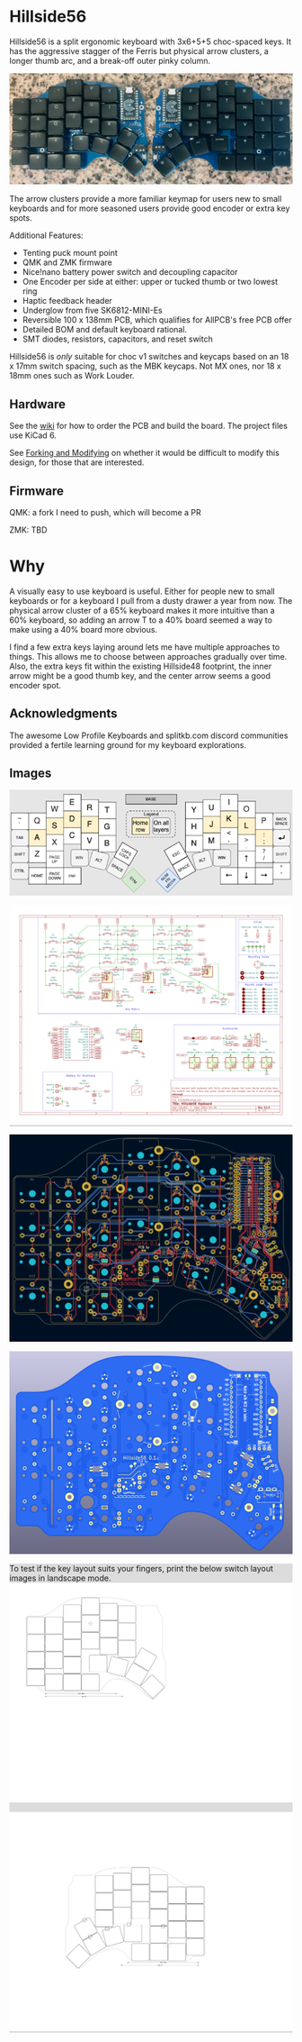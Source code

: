 # Hillside56

Hillside56 is a split ergonomic keyboard with 3x6+5+5 choc-spaced keys.
It has the aggressive stagger of the Ferris but
  physical arrow clusters, a longer thumb arc,
  and a break-off outer pinky column.

![Hillside56 keyboard](doc/image/hill56_photo_pair.png "Both halves")

The arrow clusters provide a more familiar keymap for users new to small keyboards and for more seasoned users provide good encoder or extra key spots.

Additional Features:
- Tenting puck mount point
- QMK and ZMK firmware
- Nice!nano battery power switch and decoupling capacitor
- One Encoder per side at either: upper or tucked thumb or two lowest ring
- Haptic feedback header
- Underglow from five SK6812-MINI-Es
- Reversible 100 x 138mm PCB, which qualifies for AllPCB's free PCB offer
- Detailed BOM and default keyboard rational.
- SMT diodes, resistors, capacitors, and reset switch

Hillside56 is _only_ suitable for choc v1 switches and keycaps based on an 18 x 17mm switch spacing, such as the MBK keycaps. Not MX ones, nor 18 x 18mm ones such as Work Louder.

## Hardware

See the [wiki](https://github.com/mmccoyd/hillside/wiki)
  for how to order the PCB and build the board.
The project files use KiCad 6.

See [Forking and Modifying](https://github.com/mmccoyd/hillside/wiki/Forking%20and%20Modifying)
  on whether it would be difficult to modify this design, for those that are interested.

## Firmware

QMK: a fork I need to push, which will become a PR

<!---

[Hillside58 fork](https://github.com/mmccoyd/qmk_firmware)
to be pushed and added as PR to QMK.
-->

ZMK: TBD

# Why

A visually easy to use keyboard is useful. Either for people new to small keyboards or for a keyboard I pull from a dusty drawer a year from now. The physical arrow cluster of a 65% keyboard makes it more intuitive than a 60% keyboard, so adding an arrow T to a 40% board seemed a way to make using a 40% board more obvious.

I find a few extra keys laying around lets me have multiple approaches to things. This allows me to choose between approaches gradually over time.
Also, the extra keys fit within the existing Hillside48 footprint, the inner arrow might be a good thumb key, and the center arrow seems a good encoder spot.

## Acknowledgments

The awesome Low Profile Keyboards and splitkb.com discord communities provided a fertile learning ground for my keyboard explorations.

## Images

![Keymap](doc/image/hill56_keymap.png "PCB")

<div style="background-color:#DCDCDC;">

![Schematic](doc/image/hill56_schematic.svg "Schematic")
</div>

![pcb](doc/image/hill56_pcb.png "PCB")

![render](doc/image/hill56_pcb_render.png "Front Render")

<div style="background-color:#DCDCDC;">

To test if the key layout suits your fingers,
 print the below switch layout images in landscape mode.
![switches](doc/image/hill56_switches_left.svg "Switch Layout Left")

![switches](doc/image/hill56_switches_right.svg "Switch Layout Right")
</div>
